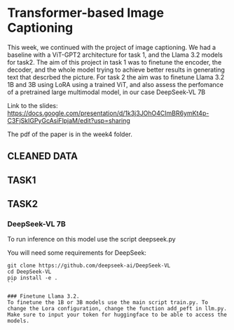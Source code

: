 # Transformer-based Image Captioning

This week, we continued with the project of image captioning. We had a baseline with a ViT-GPT2 architecture for task 1, and the Llama 3.2 models for task2. The aim of this project in task 1 was to finetune the encoder, the decoder, and the whole model trying to achieve better results in generating text that descrbed the picture. For task 2 the aim was to finetune Llama 3.2 1B and 3B using LoRA using a trained ViT, and also assess the perfomance of a pretrained large multimodal model, in our case DeepSeek-VL 7B

Link to the slides: https://docs.google.com/presentation/d/1k3j3JOhO4CImBR6ymKt4p-C3FjSkIGPyGcAsiFlpjaM/edit?usp=sharing

The pdf of the paper is in the week4 folder.

## CLEANED DATA

## TASK1

## TASK2

### DeepSeek-VL 7B
To run inference on this model use the script deepseek.py

You will need some requirements for DeepSeek:

```
git clone https://github.com/deepseek-ai/DeepSeek-VL
cd DeepSeek-VL
pip install -e .
``

### Finetune Llama 3.2.
To finetune the 1B or 3B models use the main script train.py. To change the Lora configuration, change the function add_peft in llm.py. Make sure to input your token for huggingface to be able to access the models.
